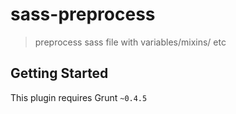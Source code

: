 # sass-preprocess

> preprocess sass file with variables/mixins/ etc

## Getting Started
This plugin requires Grunt `~0.4.5`

